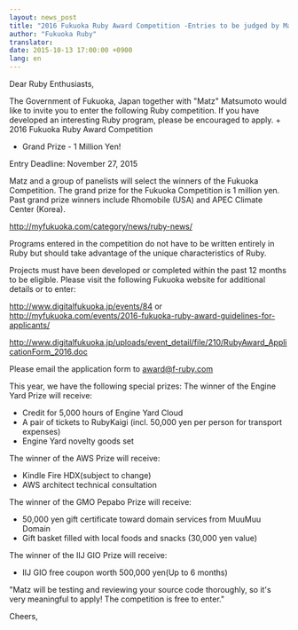 ```yaml
---
layout: news_post
title: "2016 Fukuoka Ruby Award Competition -Entries to be judged by Matz"
author: "Fukuoka Ruby"
translator:
date: 2015-10-13 17:00:00 +0900
lang: en
---
```


Dear Ruby Enthusiasts,


The Government of Fukuoka, Japan together with "Matz" Matsumoto would
like to invite you to enter the following Ruby competition. If you have developed an interesting Ruby program, please be encouraged to apply.
+
2016 Fukuoka Ruby Award Competition
 - Grand Prize - 1 Million Yen!

Entry Deadline: November 27, 2015

Matz and a group of panelists will select the winners of the Fukuoka Competition. 
The grand prize for the Fukuoka Competition is 1 million yen. Past grand prize winners include Rhomobile (USA) and APEC Climate Center (Korea).

http://myfukuoka.com/category/news/ruby-news/

Programs entered in the competition do not have to be written entirely in Ruby
 but should take advantage of the unique characteristics of Ruby.

Projects must have been developed or completed within the past 12 months to be eligible. Please visit the following Fukuoka website for additional details or to enter:

http://www.digitalfukuoka.jp/events/84
or
http://myfukuoka.com/events/2016-fukuoka-ruby-award-guidelines-for-applicants/

http://www.digitalfukuoka.jp/uploads/event_detail/file/210/RubyAward_ApplicationForm_2016.doc

Please email the application form to award@f-ruby.com

This year, we have the following special prizes:
The winner of the Engine Yard Prize will receive:

- Credit for 5,000 hours of Engine Yard Cloud
- A pair of tickets to RubyKaigi (incl. 50,000 yen per person for transport expenses)
- Engine Yard novelty goods set

The winner of the AWS Prize will receive:
- Kindle Fire HDX(subject to change)
- AWS architect technical consultation

The winner of the GMO Pepabo Prize will receive:
- 50,000 yen gift certificate toward domain services from MuuMuu Domain
- Gift basket filled with local foods and snacks (30,000 yen value)

The winner of the IIJ GIO Prize will receive:
- IIJ GIO free coupon worth 500,000 yen(Up to 6 months)

"Matz will be testing and reviewing your source code thoroughly, so it's very meaningful to apply! The competition is free to enter."


Cheers,
